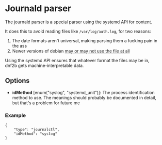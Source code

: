 # Journald parser

The journald parser is a special parser using the systemd API for content.

It does this to avoid reading files like `/var/log/auth.log`, for two reasons:
1. The date formats aren't universal, making parsing them a fucking pain in the ass
2. Newer versions of debian [may or may not use the file at all](https://github.com/fail2ban/fail2ban/issues/3645)

Using the systemd API ensures that whatever format the files may be in, dnf2b gets machine-interpretable data.

## Options

* **idMethod** [enum("syslog", "systemd_unit")]: The process identification method to use. The meanings should probably be documented in detail, but that's a problem for future me

### Example
```
{
    "type": "journalctl",
    "idMethod": "syslog"
}
```

